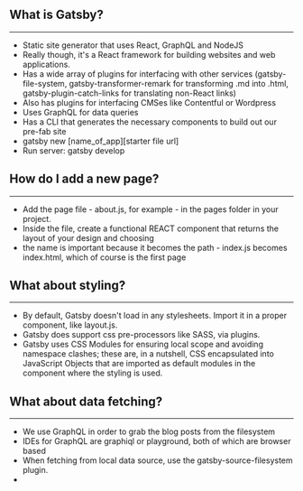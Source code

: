 ## What is Gatsby?

---

- Static site generator that uses React, GraphQL and NodeJS
- Really though, it's a React framework for building websites and web applications.
- Has a wide array of plugins for interfacing with other services (gatsby-file-system, gatsby-transformer-remark for transforming .md into .html, gatsby-plugin-catch-links for translating non-React links)
- Also has plugins for interfacing CMSes like Contentful or Wordpress
- Uses GraphQL for data queries
- Has a CLI that generates the necessary components to build out our pre-fab site
- gatsby new [name_of_app][starter file url]
- Run server: gatsby develop

## How do I add a new page?

---

- Add the page file - about.js, for example - in the pages folder in your project.
- Inside the file, create a functional REACT component that returns the layout of your design and choosing
- the name is important because it becomes the path - index.js becomes index.html, which of course is the first page

## What about styling?

---

- By default, Gatsby doesn't load in any stylesheets. Import it in a proper component, like layout.js.
- Gatsby does support css pre-processors like SASS, via plugins.
- Gatsby uses CSS Modules for ensuring local scope and avoiding namespace clashes; these are, in a nutshell, CSS encapsulated into JavaScript Objects that are imported as default modules in the component where the styling is used.

## What about data fetching?

---

- We use GraphQL in order to grab the blog posts from the filesystem
- IDEs for GraphQL are graphiql or playground, both of which are browser based
- When fetching from local data source, use the gatsby-source-filesystem plugin.
-
